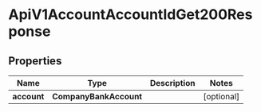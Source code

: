 

# ApiV1AccountAccountIdGet200Response


## Properties

| Name | Type | Description | Notes |
|------------ | ------------- | ------------- | -------------|
|**account** | **CompanyBankAccount** |  |  [optional] |



